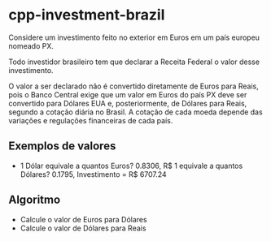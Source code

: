 # cpp-investment-brazil

Considere um investimento feito no exterior em Euros em um país europeu nomeado PX.

Todo investidor brasileiro tem que declarar a Receita Federal o valor desse investimento.

O valor a ser declarado não é convertido diretamente de Euros para Reais, pois o Banco Central exige que um valor em Euros do país PX deve ser convertido para Dólares EUA e, posteriormente, de Dólares para Reais, segundo a cotação diária no Brasil. A cotação de cada moeda depende das variações e regulações financeiras de cada país.

## Exemplos de valores

* 1 Dólar equivale a quantos Euros? 0.8306, R$ 1 equivale a quantos Dólares? 0.1795, Investimento = R$ 6707.24

## Algoritmo

* Calcule o valor de Euros para Dólares
* Calcule o valor de Dólares para Reais
